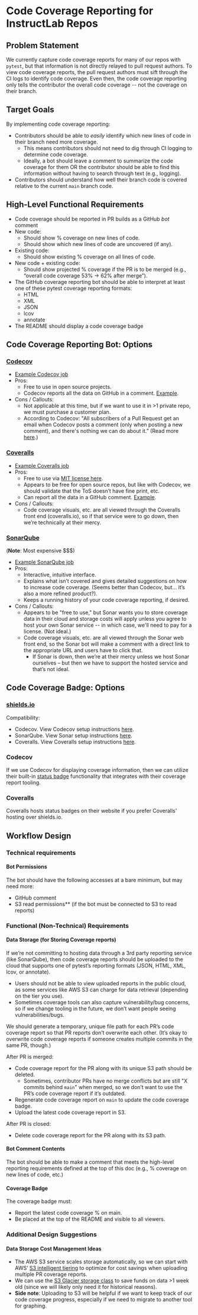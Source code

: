 # Code Coverage Reporting for InstructLab Repos

## Problem Statement

We currently capture code coverage reports for many of our repos with `pytest`, but that information is not directly relayed to pull request authors. To view code coverage reports, the pull request authors must sift through the CI logs to identify code coverage. Even then, the code coverage reporting only tells the contributor the overall code coverage -- not the coverage on their branch.

## Target Goals

By implementing code coverage reporting:

* Contributors should be able to _easily_ identify which new lines of code in their branch need more coverage.
  * This means contributors should not need to dig through CI logging to determine code coverage.
  * Ideally, a bot should leave a comment to summarize the code coverage for them OR the contributor should be able to find this information without having to search through text (e.g., logging).
* Contributors should understand how well their branch code is covered relative to the current `main` branch code.

## High-Level Functional Requirements

* Code coverage should be reported in PR builds as a GitHub _bot_ comment
* New code:
  * Should show % coverage on new lines of code.
  * Should show which new lines of code are uncovered (if any).
* Existing code:
  * Should show existing % coverage on all lines of code.
* New code + existing code:
  * Should show projected % coverage if the PR is to be merged (e.g., “overall code coverage 53% -> 62% after merge”).
* The GitHub coverage reporting bot should be able to interpret at least one of these pytest coverage reporting formats:
  * HTML
  * XML
  * JSON
  * lcov
  * annotate
* The README should display a code coverage badge

## Code Coverage Reporting Bot: Options

### [Codecov](https://github.com/marketplace/codecov)

* [Example Codecov job](https://github.com/ansible/vscode-ansible/runs/33887209843)
* Pros:
  * Free to use in open source projects.
  * Codecov reports all the data on GitHub in a comment. [Example](https://docs.codecov.com/docs/pull-request-comments).
* Cons / Callouts:
  * Not applicable at this time, but if we want to use it in >1 private repo, we must purchase a customer plan.
  * According to Codecov: "All subscribers of a Pull Request get an email when Codecov posts a comment (only when posting a new comment), and there's nothing we can do about it.” (Read more [here](https://docs.codecov.com/docs/pull-request-comments#filtering-emails).)

### [Coveralls](https://github.com/marketplace/actions/coveralls-github-action)

* [Example Coveralls job](https://github.com/gophercloud/gophercloud/actions/runs/12117814428/job/33858835625?pr=3244)
* Pros:
  * Free to use via [MIT license here](https://github.com/coverallsapp/github-action/blob/main/LICENSE.md).
  * Appears to be free for open source repos, but like with Codecov, we should validate that the ToS doesn’t have fine print, etc.
  * Can report all the data in a GitHub comment. [Example](https://github.com/coverallsapp/coveralls-node-demo/pull/19#issuecomment-1035344985).
* Cons / Callouts:
  * Code coverage visuals, etc. are all viewed through the Coveralls front end (coveralls.io), so if that service were to go down, then we’re technically at their mercy.

### [SonarQube](https://github.com/marketplace/actions/official-sonarqube-scan)

(**Note**: Most expensive $$$)

* [Example SonarQube job](https://github.com/ansible/vscode-ansible/runs/34526218267)
* Pros:
  * Interactive, intuitive interface.
  * Explains what isn’t covered and gives detailed suggestions on how to increase code coverage. (Seems better than Codecov, but… it’s also a more refined product?).
  * Keeps a running history of your code coverage reporting, if desired.
* Cons / Callouts:
  * Appears to be "free to use," but Sonar wants you to store coverage data in their cloud and storage costs will apply unless you agree to host your own Sonar service -- in which case, we'll need to pay for a license. (Not ideal.)
  * Code coverage visuals, etc. are all viewed through the Sonar web front end, so the Sonar bot will make a comment with a direct link to the appropriate URL and users have to click that.
    * If Sonar is down, then we’re at their mercy unless we host Sonar ourselves – but then we have to support the hosted service and that’s not ideal.

## Code Coverage Badge: Options

### [shields.io](http://shields.io)

Compatibility:

* Codecov. View Codecov setup instructions [here](https://shields.io/badges/codecov-with-branch).
* SonarQube. View Sonar setup instructions [here](https://shields.io/badges/sonar-coverage).
* Coveralls. View Coveralls setup instructions [here](https://shields.io/badges/coveralls).

### Codecov

If we use Codecov for displaying coverage information, then we can utilize their built-in [status badge](https://docs.codecov.com/docs/status-badges) functionality that integrates with their coverage report tooling.

### Coveralls

Coveralls hosts status badges on their website if you prefer Coveralls' hosting over shields.io.

## Workflow Design

### Technical requirements

#### Bot Permissions

The bot should have the following accesses at a bare minimum, but may need more:

* GitHub comment
* S3 read permissions** (if the bot must be connected to S3 to read reports)

### Functional (Non-Technical) Requirements

#### Data Storage (for Storing Coverage reports)

If we’re not committing to hosting data through a 3rd party reporting service (like SonarQube), then code coverage reports should be uploaded to the cloud that supports one of pytest’s reporting formats (JSON, HTML, XML, lcov, or annotate).

* Users should not be able to view uploaded reports in the public cloud, as some services like AWS S3 can charge for data retrieval (depending on the tier you use).
* Sometimes coverage tools can also capture vulnerability/bug concerns, so if we change tooling in the future, we don’t want people seeing vulnerabilities/bugs.

We should generate a temporary, unique file path for each PR’s code coverage report so that PR reports don’t overwrite each other. (It’s okay to overwrite code coverage reports if someone creates multiple commits in the same PR, though.)

After PR is merged:

* Code coverage report for the PR along with its unique S3 path should be deleted.
  * Sometimes, contributor PRs have no merge conflicts but are still "X commits behind `main`" when merged, so we don’t want to use the PR’s code coverage report if it’s outdated.
* Regenerate code coverage report on `main` to update the code coverage badge.
* Upload the latest code coverage report in S3.

After PR is closed:

* Delete code coverage report for the PR along with its S3 path.

#### Bot Comment Contents

The bot should be able to make a comment that meets the high-level reporting requirements defined at the top of this doc (e.g., % coverage on new lines of code, etc.)

#### Coverage Badge

The coverage badge must:

* Report the latest code coverage % on main.
* Be placed at the top of the README and visible to all viewers.

### Additional Design Suggestions

#### Data Storage Cost Management Ideas

* The AWS S3 service scales storage automatically, so we can start with AWS’ [S3 intelligent tiering](https://aws.amazon.com/s3/storage-classes/intelligent-tiering/) to optimize for cost savings when uploading multiple PR coverage reports.
* We can use the [S3 Glacier storage class](https://aws.amazon.com/s3/storage-classes/glacier/) to save funds on data >1 week old (since we will likely only need it for historical reasons).
* **Side note**: Uploading to S3 will be helpful if we want to keep track of our code coverage progress, especially if we need to migrate to another tool for graphing.
